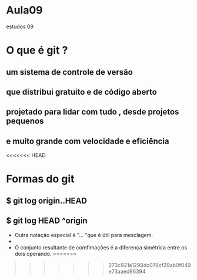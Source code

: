 # Aula09

 estudos 09

# O que é git ?

## um sistema de controle de versão

## que distribui gratuito e de código aberto

## projetado para lidar com tudo , desde projetos pequenos

## e muito grande com velocidade e eficiência
<<<<<<< HEAD

# Formas do git

## $ git log origin..HEAD

## $ git log HEAD ^origin

- Outra notação especial é "<commit1>... <commit2> "que é útil para mesclagem.
-
- O conjunto resultante de comfimações é a diferença simétrica entre os dois operando.
=======
>>>>>>> 273c921a1298dc076cf29ab0f049e73aaed86394
